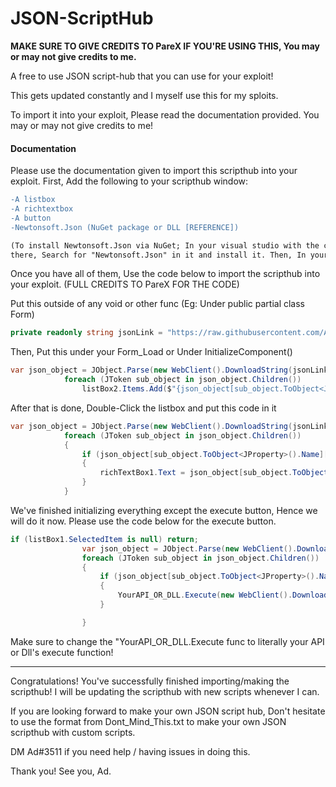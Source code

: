 # JSON-ScriptHub

**MAKE SURE TO GIVE CREDITS TO PareX IF YOU'RE USING THIS, You may or may not give credits to me.**

A free to use JSON script-hub that you can use for your exploit!

This gets updated constantly and I myself use this for my sploits.

To import it into your exploit, Please read the documentation provided.
You may or may not give credits to me!

#### Documentation
Please use the documentation given to import this scripthub into your exploit.
First, Add the following to your scripthub window:
```diff
-A listbox
-A richtextbox
-A button
-Newtonsoft.Json (NuGet package or DLL [REFERENCE])

(To install Newtonsoft.Json via NuGet; In your visual studio with the current project open, Go to Project > Manage NuGet Packages > Browse. Once you're
there, Search for "Newtonsoft.Json" in it and install it. Then, In your scripthub window's code, At the top, Put this: )
```
Once you have all of them, Use the code below to import the scripthub into your exploit. (FULL CREDITS TO PareX FOR THE CODE)

Put this outside of any void or other func (Eg: Under  public partial class Form)
```csharp
private readonly string jsonLink = "https://raw.githubusercontent.com/AlexDev1289/JSON-ScriptHub/main/JSON-ScriptHub.json";
```

Then, Put this under your Form_Load or Under InitializeComponent()
```csharp
var json_object = JObject.Parse(new WebClient().DownloadString(jsonLink))["scriptHub"];
            foreach (JToken sub_object in json_object.Children())
                listBox2.Items.Add($"{json_object[sub_object.ToObject<JProperty>().Name]["Name"]}");
```

After that is done, Double-Click the listbox and put this code in it
```csharp
var json_object = JObject.Parse(new WebClient().DownloadString(jsonLink))["scriptHub"];
            foreach (JToken sub_object in json_object.Children())
            {
                if (json_object[sub_object.ToObject<JProperty>().Name]["Name"].ToString() == listBox2.SelectedItem.ToString())
                {
                    richTextBox1.Text = json_object[sub_object.ToObject<JProperty>().Name]["Description"].ToString();
                }
            }
```

We've finished initializing everything except the execute button, Hence we will do it now.
Please use the code below for the execute button.
```csharp
if (listBox1.SelectedItem is null) return;
                var json_object = JObject.Parse(new WebClient().DownloadString(jsonLink))["scriptHub"];
                foreach (JToken sub_object in json_object.Children())
                {
                    if (json_object[sub_object.ToObject<JProperty>().Name]["Name"].ToString() == listBox2.SelectedItem.ToString())
                    {
                        YourAPI_OR_DLL.Execute(new WebClient().DownloadString(json_object[sub_object.ToObject<JProperty>().Name]["source"].ToString()));
                    }

                }
```
Make sure to change the "YourAPI_OR_DLL.Execute func to literally your API or Dll's execute function!

--------------------------------------------------------------------------------------------------------------

Congratulations! You've successfully finished importing/making the scripthub!
I will be updating the scripthub with new scripts whenever I can.

If you are looking forward to make your own JSON script hub, Don't hesitate to use the format from Dont_Mind_This.txt to make your own JSON scripthub with custom scripts.

DM Ad#3511 if you need help / having issues in doing this.

Thank you!
See you,
Ad.

